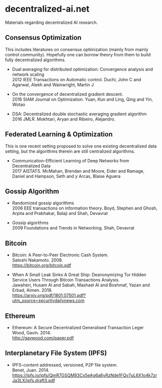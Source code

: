# decentralized-ai.net
Materials regarding decentralized AI research.



## Consensus Optimization

This includes literatures on consensus optimization (mainly from mainly control community).
Hopefully one can borrow theory from them to build fully decentralized algorithms. 

- Dual averaging for distributed optimization: Convergence analysis and network scaling  
2012 IEEE Transactions on Automatic control. Duchi, John C and Agarwal, Alekh and Wainwright, Martin J

- On the convergence of decentralized gradient descent.   
2016 SIAM Journal on Optimization. Yuan, Kun and Ling, Qing and Yin, Wotao

- DSA: Decentralized double stochastic averaging gradient algorithm  
2016 JMLR. Mokhtari, Aryan and Ribeiro, Alejandro.

## Federated Learning \& Optimization

This is one recent setting proposed to solve one existing decentralized data setting, 
but the algorithms therein are still centralized algorithms. 

- Communication-Efficient Learning of Deep Networks from Decentralized Data  
2017 AISTATS. McMahan, Brendan and Moore, Eider and Ramage, Daniel and Hampson, Seth and y Arcas, Blaise Aguera

## Gossip Algorithm

- Randomized gossip algorithms  
  2006 EEE transactions on information theory. Boyd, Stephen and Ghosh, Arpita and Prabhakar, Balaji and Shah, Devavrat
  
- Gossip algorithms  
  2009 Foundations and Trends in Networking. Shah, Devavrat

## Bitcoin

- Bitcoin: A Peer-to-Peer Electronic Cash System.   
  Satoshi Nakamoto. 2008.   
https://bitcoin.org/bitcoin.pdf


- When A Small Leak Sinks A Great Ship: Deanonymizing Tor Hidden Service Users Through Bitcoin Transactions Analysis.    
Jawaheri, Husam Al and Sabah, Mashael Al and Boshmaf, Yazan and Erbad, Aimen. 2018.     
https://arxiv.org/pdf/1801.07501.pdf?utm_source=securitydailynews.com


## Ethereum

- Ethereum: A Secure Decentralized Generalised Transaction Leger  
 Wood, Gavin. 2014.   
http://gavwood.com/paper.pdf


## Interplanetary File System (IPFS)

- IPFS-content addressed, versioned, P2P file system.    
 Benet, Juan. 2014.    
https://ipfs.io/ipfs/QmR7GSQM93Cx5eAg6a6yRzNde1FQv7uL6X1o4k7zrJa3LX/ipfs.draft3.pdf



